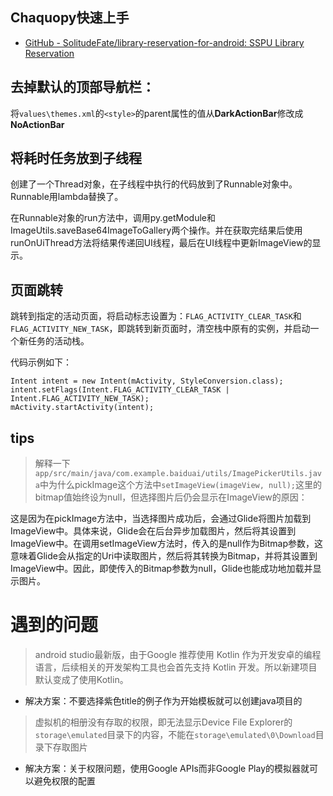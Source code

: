 ## Chaquopy快速上手

+ [GitHub - SolitudeFate/library-reservation-for-android: SSPU Library Reservation](https://github.com/SolitudeFate/library-reservation-for-android#chaquopy)

## 去掉默认的顶部导航栏：

将`values\themes.xml`的`<style>`的parent属性的值从**DarkActionBar**修改成**NoActionBar**

## 将耗时任务放到子线程

创建了一个Thread对象，在子线程中执行的代码放到了Runnable对象中。Runnable用lambda替换了。

在Runnable对象的run方法中，调用py.getModule和ImageUtils.saveBase64ImageToGallery两个操作。并在获取完结果后使用runOnUiThread方法将结果传递回UI线程，最后在UI线程中更新ImageView的显示。

## 页面跳转

跳转到指定的活动页面，将启动标志设置为：`FLAG_ACTIVITY_CLEAR_TASK`和`FLAG_ACTIVITY_NEW_TASK`，即跳转到新页面时，清空栈中原有的实例，并启动一个新任务的活动栈。

代码示例如下：

```
Intent intent = new Intent(mActivity, StyleConversion.class);
intent.setFlags(Intent.FLAG_ACTIVITY_CLEAR_TASK | Intent.FLAG_ACTIVITY_NEW_TASK);
mActivity.startActivity(intent);
```

## tips

> 解释一下`app/src/main/java/com.example.baiduai/utils/ImagePickerUtils.java`中为什么pickImage这个方法中`setImageView(imageView, null);`这里的bitmap值始终设为null，但选择图片后仍会显示在ImageView的原因：

这是因为在pickImage方法中，当选择图片成功后，会通过Glide将图片加载到ImageView中。具体来说，Glide会在后台异步加载图片，然后将其设置到ImageView中。在调用setImageView方法时，传入的是null作为Bitmap参数，这意味着Glide会从指定的Uri中读取图片，然后将其转换为Bitmap，并将其设置到ImageView中。因此，即使传入的Bitmap参数为null，Glide也能成功地加载并显示图片。

# 遇到的问题

> android studio最新版，由于Google 推荐使用 Kotlin 作为开发安卓的编程语言，后续相关的开发架构工具也会首先支持 Kotlin 开发。所以新建项目默认变成了使用Kotlin。

+ 解决方案：不要选择紫色title的例子作为开始模板就可以创建java项目的

> 虚拟机的相册没有存取的权限，即无法显示Device File Explorer的`storage\emulated`目录下的内容，不能在`storage\emulated\0\Download`目录下存取图片

+ 解决方案：关于权限问题，使用Google APIs而非Google Play的模拟器就可以避免权限的配置

> 
